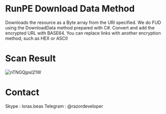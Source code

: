 # RunPE Download Data Method 

Downloads the resource as a Byte array from the URI specified.
We do FUD using the DownloadData method prepared with C#.
Convert and add the encrypted URL with BASE64. You can replace links with another encryption method, such as HEX or ASCII

# Scan Result

![nTNGQjpsl21W](https://user-images.githubusercontent.com/67174288/152093775-87eff98e-934d-4694-b4e0-c4113ab944b0.png)

# Contact

Skype : loras.beas
Telegram : @razordeveloper


